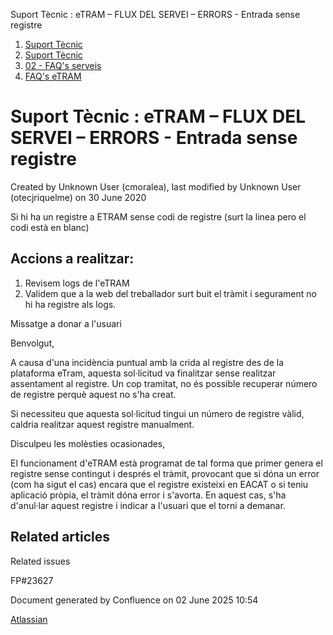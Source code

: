 Suport Tècnic : eTRAM – FLUX DEL SERVEI – ERRORS - Entrada sense registre  

1.  [Suport Tècnic](index.html)
2.  [Suport Tècnic](13893782.html)
3.  [02 - FAQ's serveis](26313393.html)
4.  [FAQ's eTRAM](28705567.html)

Suport Tècnic : eTRAM – FLUX DEL SERVEI – ERRORS - Entrada sense registre
=========================================================================

Created by Unknown User (cmoralea), last modified by Unknown User (otecjriquelme) on 30 June 2020

Si hi ha un registre a ETRAM sense codi de registre (surt la linea pero el codi està en blanc)

Accions a realitzar:
--------------------

1.  Revisem logs de l'eTRAM
2.  Validem que a la web del treballador surt buit el tràmit i segurament no hi ha registre als logs.

  

Missatge a donar a l'usuari

Benvolgut,

A causa d'una incidència puntual amb la crida al registre des de la plataforma eTram, aquesta sol·licitud va finalitzar sense realitzar assentament al registre. Un cop tramitat, no és possible recuperar número de registre perquè aquest no s'ha creat.

Si necessiteu que aquesta sol·licitud tingui un número de registre vàlid, caldria realitzar aquest registre manualment.  
  
Disculpeu les molèsties ocasionades, 

El funcionament d'eTRAM està programat de tal forma que primer genera el registre sense contingut i després el tràmit, provocant que si dóna un error (com ha sigut el cas) encara que el registre existeixi en EACAT o si teniu aplicació pròpia, el tràmit dóna error i s'avorta. En aquest cas, s'ha d'anul·lar aquest registre i indicar a l'usuari que el torni a demanar.

Related articles
----------------

  

Related issues

FP#23627

Document generated by Confluence on 02 June 2025 10:54

[Atlassian](http://www.atlassian.com/)
